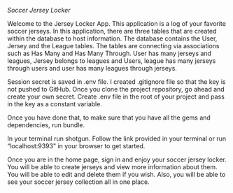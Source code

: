 *Soccer Jersey Locker*


Welcome to the Jersey Locker App. This application is a log of your favorite soccer jerseys. In this application, there are three tables that are created within the database to host information. The database contains the User, Jersey and the League tables. The tables are connecting via associations such as Has Many and Has Many Through. User has many jerseys and leagues, Jersey belongs to leagues and Users, league has many jerseys through users and user has many leagues through jerseys.  

Session secret is saved in .env file. I created .gitignore file so that the key is not pushed to GitHub.  Once you clone the project repository, go ahead and create your own secret. Create .env file in the root of your project and pass in the key as a constant variable. 

Once you have done that, to make sure that you have all the gems and dependencies, run bundle. 

In your terminal run shotgun. Follow the link provided in your terminal or run “localhost:9393" in your browser to get started. 

Once you are in the home page, sign in and enjoy your soccer jersey locker. You will be able to create jerseys and view more information about them. You will be able to edit and delete them if you wish. Also, you will be able to see your soccer jersey collection all in one place. 
